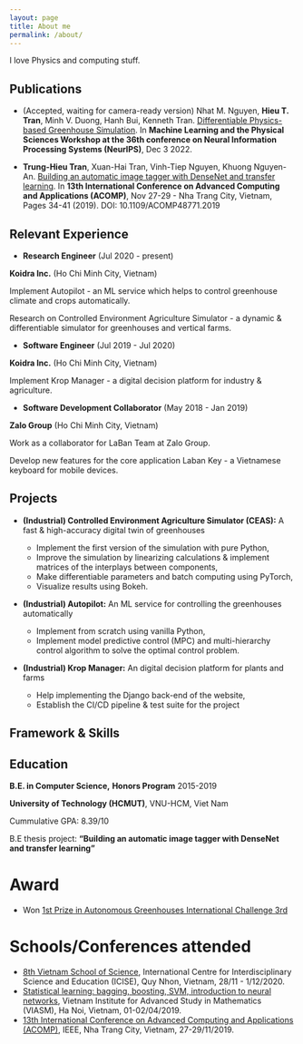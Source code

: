 ```yaml
---
layout: page
title: About me
permalink: /about/
---
```

I love Physics and computing stuff.

## Publications

- (Accepted, waiting for camera-ready version) Nhat M. Nguyen, **Hieu T. Tran**, Minh V. Duong, Hanh Bui, Kenneth Tran. [Differentiable Physics-based Greenhouse Simulation](https://ml4physicalsciences.github.io/2022/). In __Machine Learning and the Physical Sciences Workshop at the 36th conference on Neural Information Processing Systems (NeurIPS)__, Dec 3 2022.

- **Trung-Hieu Tran**, Xuan-Hai Tran, Vinh-Tiep Nguyen, Khuong Nguyen-An. [Building an automatic image tagger with DenseNet and transfer learning](https://ieeexplore.ieee.org/xpl/conhome/9036008/proceeding). In __13th International Conference on Advanced Computing and Applications (ACOMP)__, Nov 27-29 - Nha Trang City, Vietnam, Pages 34-41 (2019). DOI: 10.1109/ACOMP48771.2019

## Relevant Experience
- **Research Engineer** (Jul 2020 - present)

__Koidra Inc.__ (Ho Chi Minh City, Vietnam)

Implement Autopilot - an ML service which helps to control greenhouse climate and crops automatically.

Research on Controlled Environment Agriculture Simulator - a dynamic & differentiable simulator for greenhouses and vertical farms.

- **Software Engineer** (Jul 2019 - Jul 2020)

__Koidra Inc.__ (Ho Chi Minh City, Vietnam)

Implement Krop Manager - a digital decision platform for industry & agriculture.

- **Software Development Collaborator** (May 2018 - Jan 2019)

__Zalo Group__ (Ho Chi Minh City, Vietnam)

Work as a collaborator for LaBan Team at Zalo Group.

Develop new features for the core application Laban Key - a Vietnamese keyboard for mobile devices.

## Projects

- **(Industrial) Controlled Environment Agriculture Simulator (CEAS):** A fast & high-accuracy digital twin of greenhouses
    * Implement the first version of the simulation with pure Python,
    * Improve the simulation by linearizing calculations & implement matrices of the interplays between components,
    * Make differentiable parameters and batch computing using PyTorch,
    * Visualize results using Bokeh.

- **(Industrial) Autopilot:** An ML service for controlling the greenhouses automatically
    * Implement from scratch using vanilla Python,
    * Implement model predictive control (MPC) and multi-hierarchy control algorithm to solve the optimal control problem.

- **(Industrial) Krop Manager:** An digital decision platform for plants and farms
    * Help implementing the Django back-end of the website,
    * Establish the CI/CD pipeline & test suite for the project

<!-- list ra vai trò của em là gì, phụ trách gì trong đó, em sử dụng công nghệ gì (i.e., how relevant?) -->

## Framework & Skills


## Education
**B.E. in Computer Science,** __Honors Program__ 2015-2019

**University of Technology (HCMUT)**, VNU-HCM, Viet Nam

Cummulative GPA: 8.39/10

B.E thesis project: **“Building an automatic image tagger with DenseNet and transfer learning”**

# Award
* Won [1st Prize in Autonomous Greenhouses International Challenge 3rd](http://www.autonomousgreenhouses.com/)

# Schools/Conferences attended
* [8th Vietnam School of Science](https://www.truonghekhoahoc.com/2020), International Centre for Interdisciplinary Science and Education (ICISE), Quy Nhon, Vietnam, 28/11 - 1/12/2020.
* [Statistical learning: bagging, boosting, SVM, introduction to neural networks](http://viasm.edu.vn/hdkh/bbsn), Vietnam Institute for Advanced Study in Mathematics (VIASM), Ha Noi, Vietnam, 01-02/04/2019.
* [13th International Conference on Advanced Computing and Applications (ACOMP)](http://acomp.tech/history/2019/), IEEE, Nha Trang City, Vietnam, 27-29/11/2019.
<!-- [minima](https://github.com/jekyll/minima) -->
